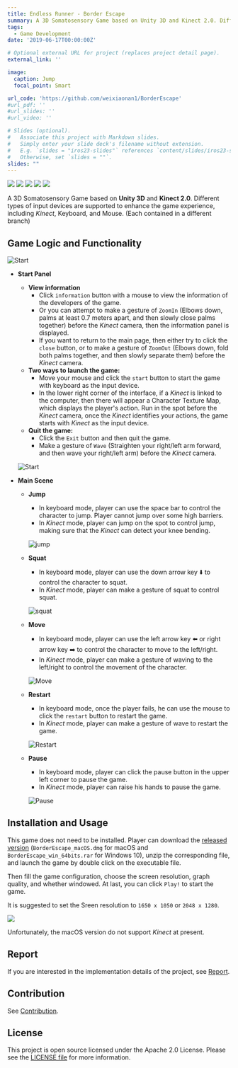 ```yaml
---
title: Endless Runner - Border Escape
summary: A 3D Somatosensory Game based on Unity 3D and Kinect 2.0. Different types of input devices are supported to enhance the game experience, including Kinect, Keyboard, and Mouse.
tags:
  - Game Development
date: '2019-06-17T00:00:00Z'

# Optional external URL for project (replaces project detail page).
external_link: ''

image:
  caption: Jump 
  focal_point: Smart

url_code: 'https://github.com/weixiaonan1/BorderEscape'
#url_pdf: ''
#url_slides: ''
#url_video: ''

# Slides (optional).
#   Associate this project with Markdown slides.
#   Simply enter your slide deck's filename without extension.
#   E.g. `slides = "iros23-slides"` references `content/slides/iros23-slides.md`.
#   Otherwise, set `slides = ""`.
slides: ""
---
```


<p>
    <a href="https://unity3d.com"><img src="https://badgen.net/badge/Unity/2019.3.0a3/orange" /></a>
     <a href="http://www.k4w.cn"><img src="https://badgen.net/badge/Kinect/2.0/purple" /></a>
    <a href="https://unity3d.com"><img src="https://badgen.net/badge/platform/windows,xbox%20360,macOS?list=1" /></a>
    <a href="LICENSE"><img src="https://badgen.net/badge/license/Apache%202.0/blue" /></a>
    <a href="https://github.com/154544017/BorderEscape"><img src="https://badgen.net/badge/-/github?icon=github&label" /></a>

A 3D Somatosensory Game based on **Unity 3D** and **Kinect 2.0**.  Different types of input devices are supported to enhance the game experience, including *Kinect*, Keyboard, and Mouse. (Each contained in a different branch)

## Game Logic and Functionality

![Start](start.png)

- **Start Panel**

  - **View information**
    - Click `information` button with a mouse to view the information of the developers of the game.
    - Or you can attempt to make a gesture of `ZoomIn` (Elbows down, palms at least 0.7 meters apart, and then slowly close palms together) before the *Kinect* camera, then the information panel is displayed.
    - If you want to return to the main page, then either try to click the `close` button, or to make a gesture of `ZoomOut` (Elbows down, fold both palms together, and then slowly separate them) before the *Kinect* camera.
  - **Two ways to launch the game:**
    - Move your mouse and click the `start` button to start the game with keyboard as the input device.
    - In the lower right corner of the interface, if a *Kinect* is linked to the computer, then there will appear a Character Texture Map, which displays the player's action. Run in the spot before the *Kinect* camera, once the *Kinect* identifies your actions, the game starts with *Kinect* as the input device.
  - **Quit the game:**
    - Click the `Exit` button and then quit the game.
    - Make a gesture of `Wave` (Straighten your right/left arm forward, and then wave your right/left arm) before the *Kinect* camera.

  ![Start](start.gif)

- **Main Scene**

  - **Jump**

    - In keyboard mode, player can use the space bar to control the character to jump. Player cannot jump over some high barriers.
    - In *Kinect* mode, player can jump on the spot to control jump, making sure that the *Kinect* can detect your knee bending.

    ![jump](featured.gif)

  - **Squat**

    - In keyboard mode, player can use the down arrow key ⬇️ to control the character to squat.
    - In *Kinect* mode, player can make a gesture of squat to control squat.

    ![squat](squat.gif)

  - **Move**

    - In keyboard mode, player can use the left arrow key ⬅️ or right arrow key ➡️ to control the character to move to the left/right.
    - In *Kinect* mode, player can make a gesture of waving to the left/right to control the movement of the character.

    ![Move](move.gif)

  - **Restart**

    - In keyboard mode, once the player fails, he can use the mouse to click the `restart` button to restart the game.
    - In *Kinect* mode, player can make a gesture of wave to restart the game.

    ![Restart](restart.gif)

  - **Pause**

    - In keyboard mode, player can click the pause button in the upper left corner to pause the game.
    - In *Kinect* mode, player can raise his hands to pause the game.

    ![Pause](pause.gif)

## Installation and Usage

This game does not need to be installed. Player can download the [released version](https://github.com/154544017/BorderEscape/releases) (`BorderEscape_macOS.dmg` for macOS and `BorderEscape_win_64bits.rar` for Windows 10), unzip the corresponding file, and launch the game by double click on the executable file.

Then fill the game configuration, choose the screen resolution, graph quality, and whether windowed. At last, you can click `Play!` to start the game.

It is suggested to set the Sreen resolution to `1650 x 1050` or `2048 x 1280`.

<img src="./configuration.png"/>

Unfortunately, the macOS version do not support *Kinect* at present.

## Report

If you are interested in the implementation details of the project, see [Report](https://github.com/weixiaonan1/BorderEscape/blob/master/Report.md).

## Contribution

See [Contribution](https://github.com/154544017/BorderEscape/graphs/contributors).

## License

This project is open source licensed under the Apache 2.0 License. Please see the [LICENSE file](https://github.com/weixiaonan1/BorderEscape/blob/master/LICENSE) for more information.
